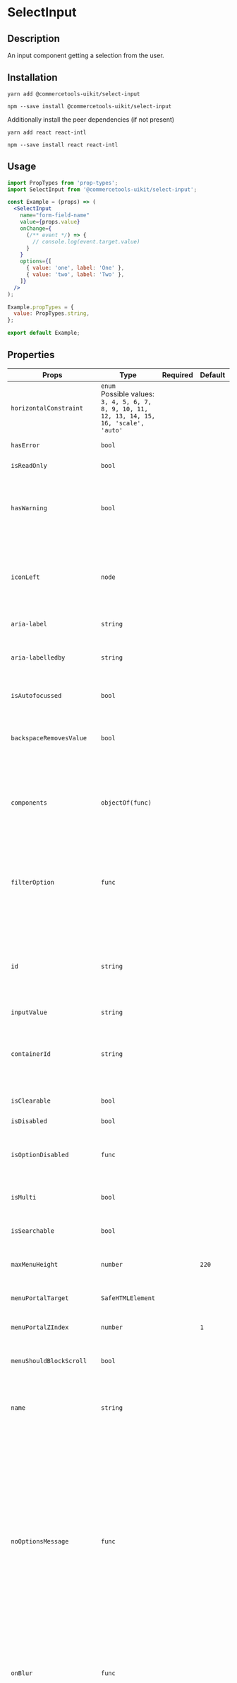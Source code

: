 <!-- THIS IS AN AUTOGENERATED FILE. DO NOT EDIT THIS FILE DIRECTLY. -->
<!-- This file is created by the `yarn generate-readme` script. -->

# SelectInput

## Description

An input component getting a selection from the user.

## Installation

```
yarn add @commercetools-uikit/select-input
```

```
npm --save install @commercetools-uikit/select-input
```

Additionally install the peer dependencies (if not present)

```
yarn add react react-intl
```

```
npm --save install react react-intl
```

## Usage

```jsx
import PropTypes from 'prop-types';
import SelectInput from '@commercetools-uikit/select-input';

const Example = (props) => (
  <SelectInput
    name="form-field-name"
    value={props.value}
    onChange={
      (/** event */) => {
        // console.log(event.target.value)
      }
    }
    options={[
      { value: 'one', label: 'One' },
      { value: 'two', label: 'Two' },
    ]}
  />
);

Example.propTypes = {
  value: PropTypes.string,
};

export default Example;
```

## Properties

| Props                              | Type                                                                                               | Required | Default | Description                                                                                                                                                                                                                                                                                                                                                    |
| ---------------------------------- | -------------------------------------------------------------------------------------------------- | :------: | ------- | -------------------------------------------------------------------------------------------------------------------------------------------------------------------------------------------------------------------------------------------------------------------------------------------------------------------------------------------------------------- |
| `horizontalConstraint`             | `enum`<br/>Possible values:<br/>`3, 4, 5, 6, 7, 8, 9, 10, 11, 12, 13, 14, 15, 16, 'scale', 'auto'` |          |         |                                                                                                                                                                                                                                                                                                                                                                |
| `hasError`                         | `bool`                                                                                             |          |         | Indicates that input has errors                                                                                                                                                                                                                                                                                                                                |
| `isReadOnly`                       | `bool`                                                                                             |          |         | Is the select read-only                                                                                                                                                                                                                                                                                                                                        |
| `hasWarning`                       | `bool`                                                                                             |          |         | Control to indicate on the input if there are selected values that are potentially invalid                                                                                                                                                                                                                                                                     |
| `iconLeft`                         | `node`                                                                                             |          |         | Icon to display on the left of the placeholder text and selected value. Has no effect when isMulti is enabled.                                                                                                                                                                                                                                                 |
| `aria-label`                       | `string`                                                                                           |          |         | Aria label (for assistive tech)                                                                                                                                                                                                                                                                                                                                |
| `aria-labelledby`                  | `string`                                                                                           |          |         | HTML ID of an element that should be used as the label (for assistive tech)                                                                                                                                                                                                                                                                                    |
| `isAutofocussed`                   | `bool`                                                                                             |          |         | Focus the control when it is mounted                                                                                                                                                                                                                                                                                                                           |
| `backspaceRemovesValue`            | `bool`                                                                                             |          |         | Remove the currently focused option when the user presses backspace                                                                                                                                                                                                                                                                                            |
| `components`                       | `objectOf(func)`                                                                                   |          |         | Map of components to overwrite the default ones, see what components you can override                                                                                                                                                                                                                                                                          |
| `filterOption`                     | `func`                                                                                             |          |         | Custom method to filter whether an option should be displayed in the menu&#xA;<br />&#xA;Signature: `(option, rawInput) => boolean`                                                                                                                                                                                                                            |
| `id`                               | `string`                                                                                           |          |         | Used as HTML id property. An id is generated automatically when not provided.&#xA;This forwarded as react-select's "inputId"                                                                                                                                                                                                                                   |
| `inputValue`                       | `string`                                                                                           |          |         |                                                                                                                                                                                                                                                                                                                                                                |
| `containerId`                      | `string`                                                                                           |          |         | The id to set on the SelectContainer component&#xA;This is forwarded as react-select's "id"                                                                                                                                                                                                                                                                    |
| `isClearable`                      | `bool`                                                                                             |          |         | Is the select value clearable                                                                                                                                                                                                                                                                                                                                  |
| `isDisabled`                       | `bool`                                                                                             |          |         | Is the select disabled                                                                                                                                                                                                                                                                                                                                         |
| `isOptionDisabled`                 | `func`                                                                                             |          |         | Override the built-in logic to detect whether an option is disabled                                                                                                                                                                                                                                                                                            |
| `isMulti`                          | `bool`                                                                                             |          |         | Support multiple selected options                                                                                                                                                                                                                                                                                                                              |
| `isSearchable`                     | `bool`                                                                                             |          |         | Whether to enable search functionality                                                                                                                                                                                                                                                                                                                         |
| `maxMenuHeight`                    | `number`                                                                                           |          | `220`   | Maximum height of the menu before scrolling                                                                                                                                                                                                                                                                                                                    |
| `menuPortalTarget`                 | `SafeHTMLElement`                                                                                  |          |         | Dom element to portal the select menu to                                                                                                                                                                                                                                                                                                                       |
| `menuPortalZIndex`                 | `number`                                                                                           |          | `1`     | z-index value for the menu portal                                                                                                                                                                                                                                                                                                                              |
| `menuShouldBlockScroll`            | `bool`                                                                                             |          |         | whether the menu should block scroll while open                                                                                                                                                                                                                                                                                                                |
| `name`                             | `string`                                                                                           |          |         | Name of the HTML Input (optional - without this, no input will be rendered)                                                                                                                                                                                                                                                                                    |
| `noOptionsMessage`                 | `func`                                                                                             |          |         | Can be used to render a custom value when there are no options (either because of no search results, or all options have been used, or there were none in the first place). Gets called with { inputValue: String }.&#xA;<br />&#xA;`inputValue` will be an empty string when no search text is present.&#xA;<br />&#xA;Signature: `({ inputValue}) => string` |
| `onBlur`                           | `func`                                                                                             |          |         | Handle blur events on the control&#xA;<br />&#xA;Signature: `(event) => void`                                                                                                                                                                                                                                                                                  |
| `onChange`                         | `func`                                                                                             |          |         | Called with a fake event when value changes. The event's target.name will be the name supplied in props. The event's target.value will hold the value.&#xA;<br/>&#xA;The value will be the selected option, or an array of options in case isMulti is true.&#xA;<br />&#xA;Signature: `(event) => void`                                                        |
| `onFocus`                          | `func`                                                                                             |          |         | Handle focus events on the control&#xA;<br />&#xA;Signature: `(event) => void`                                                                                                                                                                                                                                                                                 |
| `onInputChange`                    | `func`                                                                                             |          |         | Handle change events on the input&#xA;<br />&#xA;Signature: `(newValue, actionMeta) => void`                                                                                                                                                                                                                                                                   |
| `options`                          | `array`                                                                                            |          |         | Array of options that populate the select menu                                                                                                                                                                                                                                                                                                                 |
| `options[]<shape>`                 | `object`                                                                                           |          |         |                                                                                                                                                                                                                                                                                                                                                                |
| `options[]<shape>.value`           | `string`                                                                                           |    ✅    |         |                                                                                                                                                                                                                                                                                                                                                                |
| `options[]<shape>.options`         | `array`                                                                                            |          |         |                                                                                                                                                                                                                                                                                                                                                                |
| `options[]<shape>.options[].value` | `string`                                                                                           |    ✅    |         |                                                                                                                                                                                                                                                                                                                                                                |
| `showOptionGroupDivider`           | `bool`                                                                                             |          |         |                                                                                                                                                                                                                                                                                                                                                                |
| `placeholder`                      | `string`                                                                                           |          |         | Placeholder text for the select value                                                                                                                                                                                                                                                                                                                          |
| `tabIndex`                         | `string`                                                                                           |          |         | Sets the tabIndex attribute on the input                                                                                                                                                                                                                                                                                                                       |
| `tabSelectsValue`                  | `bool`                                                                                             |          |         | Select the currently focused option when the user presses tab                                                                                                                                                                                                                                                                                                  |
| `value`                            | `custom`                                                                                           |          |         | The value of the select; reflected by the selected option                                                                                                                                                                                                                                                                                                      |

## `react-select` under the hood

This input is built on top of [`react-select`](https://github.com/JedWatson/react-select) v2.
It supports mostly same properties as `react-select`. Behaviour for some props was changed, and support for others was dropped.

In case you need one of the currently excluded props, feel free to open a PR adding them.

## `options`

The options support a `isDisabled` property which will render the option with a disabled style and will prevent users from selecting it.

## Static Properties

### `isTouched(touched)`

Expects to be called with an array or boolean.
Returns `true` when truthy.

## Components

It is possible to customize `SelectInput` by passing the `components` property.
`SelectInput` exports the default underlying components as static exports.

Components available as static exports are:

- `ClearIndicator`
- `Control`
- `DropdownIndicator`
- `DownChevron`
- `CrossIcon`
- `Group`
- `GroupHeading`
- `IndicatorsContainer`
- `IndicatorSeparator`
- `Input`
- `LoadingIndicator`
- `Menu`
- `MenuList`
- `MenuPortal`
- `LoadingMessage`
- `NoOptionsMessage`
- `MultiValue`
- `MultiValueContainer`
- `MultiValueLabel`
- `MultiValueRemove`
- `Option`
- `Placeholder`
- `SelectContainer`
- `SingleValue`
- `ValueContainer`

See the [official documentation](https://react-select.com/components) for more information about the props they receive.
